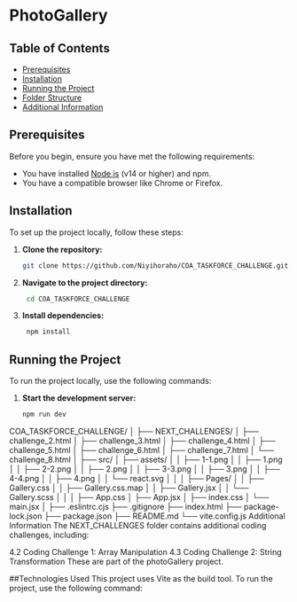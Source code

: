 # PhotoGallery

## Table of Contents
- [Prerequisites](#prerequisites)
- [Installation](#installation)
- [Running the Project](#running-the-project)
- [Folder Structure](#folder-structure)
- [Additional Information](#additional-information)

## Prerequisites

Before you begin, ensure you have met the following requirements:
- You have installed [Node.js](https://nodejs.org/en/) (v14 or higher) and npm.
- You have a compatible browser like Chrome or Firefox.

## Installation

To set up the project locally, follow these steps:

1. **Clone the repository:**
   ```bash
   git clone https://github.com/Niyihoraho/COA_TASKFORCE_CHALLENGE.git

2. **Navigate to the project directory:**
   ```bash
    cd COA_TASKFORCE_CHALLENGE

3. **Install dependencies:**
   ```bash
    npm install

## Running the Project
   To run the project locally, use the following commands:

1. **Start the development server:**
   ```bash
   npm run dev

COA_TASKFORCE_CHALLENGE/
│
├── NEXT_CHALLENGES/
│   ├── challenge_2.html
│   ├── challenge_3.html
│   ├── challenge_4.html
│   ├── challenge_5.html
│   ├── challenge_6.html
│   ├── challenge_7.html
│   └── challenge_8.html
│
├── src/
│   ├── assets/
│   │   ├── 1-1.png
│   │   ├── 1.png
│   │   ├── 2-2.png
│   │   ├── 2.png
│   │   ├── 3-3.png
│   │   ├── 3.png
│   │   ├── 4-4.png
│   │   ├── 4.png
│   │   └── react.svg
│   │
│   ├── Pages/
│   │   ├── Gallery.css
│   │   ├── Gallery.css.map
│   │   ├── Gallery.jsx
│   │   └── Gallery.scss
│   │
│   ├── App.css
│   ├── App.jsx
│   ├── index.css
│   └── main.jsx
│
├── .eslintrc.cjs
├── .gitignore
├── index.html
├── package-lock.json
├── package.json
├── README.md
└── vite.config.js
Additional Information
The NEXT_CHALLENGES folder contains additional coding challenges, including:

4.2 Coding Challenge 1: Array Manipulation
4.3 Coding Challenge 2: String Transformation
These are part of the photoGallery project.

##Technologies Used This project uses Vite as the build tool. To run the project, use the following command:
